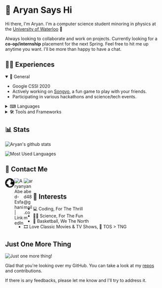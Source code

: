 # 👋 Aryan Says Hi

Hi there, I'm Aryan. I'm a computer science student minoring in physics at the [University of Waterloo](https://cs.uwaterloo.ca) 🍁

Always looking to collaborate and work on projects. Currently looking for a **co-op/internship** placement for the next Spring. Feel free to hit me up anytime you want. I'll be more than happy to have a chat.

## 👨‍💻 Experiences
 
<details open>

<summary>🧑 General </summary>

* Google CSSI 2020
* Actively working on [Songyo](https://songyo.net/), a fun game to play with your friends.
* Participating in various hackathons and science/tech events.

</details>

<details>

<summary>⌨ Languages</summary>

<img title="C++" style="padding:3px" alt="C++" width="50px" src="https://cdn.jsdelivr.net/npm/simple-icons@v3/icons/cplusplus.svg">

<img title="JavaScript" style="padding:3px" alt="JavaScript" width="45px" src="https://cdn.jsdelivr.net/npm/simple-icons@v3/icons/javascript.svg">

<img title="Python" style="padding:3px" alt="Python" width="45px" src="https://cdn.jsdelivr.net/npm/simple-icons@v3/icons/python.svg">

<img title="Java" style="padding:3px" alt="Java" width="45px" src="https://cdn.jsdelivr.net/npm/simple-icons@v3/icons/java.svg">

<img title="C#" style="padding:3px" alt="C#" width="45px" src="https://cdn.jsdelivr.net/npm/simple-icons@v3/icons/csharp.svg">

</details>

<details>

<summary>🛠 Tools and Frameworks </summary>

<img title="NodeJS" style="padding:3px" alt="NodeJS" width="50px" src="https://cdn.jsdelivr.net/npm/simple-icons@v3/icons/node-dot-js.svg">

<img title="Flask" style="padding:3px" alt="Flask" width="50px" src="https://cdn.jsdelivr.net/npm/simple-icons@v3/icons/flask.svg">

<img title="git" style="padding:3px" alt="git" width="50px" src="https://cdn.jsdelivr.net/npm/simple-icons@v3/icons/git.svg">

<img title="GitHub" style="padding:3px" alt="GitHub" width="50px" src="https://cdn.jsdelivr.net/npm/simple-icons@v3/icons/github.svg">

<img title="travis.ci" style="padding:3px" alt="travis.ci" width="50px" src="https://cdn.jsdelivr.net/npm/simple-icons@v3/icons/travisci.svg">

<img title="Unity" style="padding:3px" alt="Unity" width="50px" src="https://cdn.jsdelivr.net/npm/simple-icons@v3/icons/unity.svg">

<img title="MS Visual Studio" style="padding:3px" alt="MS Visual Studio" width="50px" src="https://cdn.jsdelivr.net/npm/simple-icons@v3/icons/visualstudio.svg">

<img title="VS Code" style="padding:5px" alt="VS Code" width="50px" src="https://cdn.jsdelivr.net/npm/simple-icons@v3/icons/visualstudiocode.svg">

<img title="Emacs" style="padding:3px" alt="Emacs" width="50px" src="https://cdn.jsdelivr.net/npm/simple-icons@v3/icons/gnuemacs.svg">

</details>

## 📊 Stats

![Aryan's github stats](https://github-readme-stats.vercel.app/api?username=AryanAb&count_private=true)

![Most Used Languages](https://github-readme-stats.vercel.app/api/top-langs/?username=AryanAb&hide=css)

## 💬 Contact Me

<a href=""><img title="Personal Website" align="left" alt="aryabed.com" width="30px" src="https://raw.githubusercontent.com/iconic/open-iconic/master/svg/globe.svg" /></a>

<a href= ""><img title="LinkedIn" align="left" alt="Aryan Abed-Esfahani | LinkedIn" width="30px" src="https://cdn.jsdelivr.net/npm/simple-icons@v3/icons/linkedin.svg" /></a>

<a href="mailto:aryanabed48@gmail.com"><img title="Email" align="left" alt="aryanabed48@gmail.com" width="30px" src="https://cdn.jsdelivr.net/npm/simple-icons@v3/icons/gmail.svg" /></a>

<br>

## 🧩 Interests

* 💻 Coding, For The Thrill
* 👨‍🔬 Science, For The Fun
* 🏀 Basketball, We The North
* 🎞 Love Classic Movies & TV Shows, 🖖 TOS > TNG

## Just One More Thing

<img alt="Just one more thing!" src="https://media1.tenor.com/images/c5372935b530ec8f063816c6b3cd1b44/tenor.gif?itemid=13175857" width="300px">

Glad that you're looking over my GitHub. You can take a look at my [repos](https://github.com/AryanAb?tab=repositories) and contributions.

 If there is any feedbacks, please let me know and I'll try to address it.
